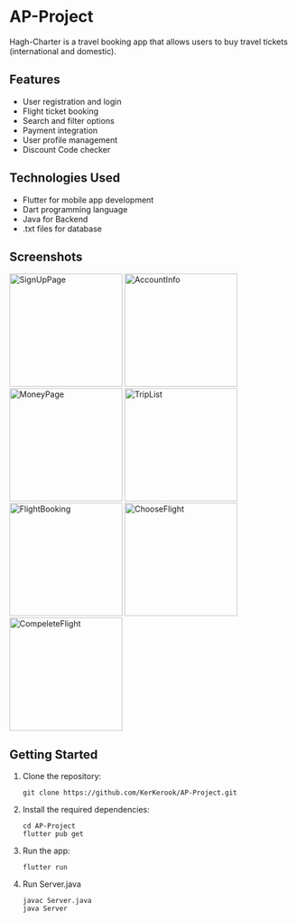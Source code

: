 # AP-Project

Hagh-Charter is a travel booking app that allows users to buy travel tickets (international and domestic).

## Features

- User registration and login
- Flight ticket booking
- Search and filter options
- Payment integration
- User profile management
- Discount Code checker

## Technologies Used

- Flutter for mobile app development
- Dart programming language
- Java for Backend
- .txt files for database

## Screenshots

<div>
  <img src="https://s8.uupload.ir/files/screenshot_2023-07-02_105520_j8a6.png" alt="SignUpPage" width="200"/>
  <img src="https://s8.uupload.ir/files/screenshot_2023-07-02_105618_w4t2.png" alt="AccountInfo" width="200"/>
  <img src="https://s8.uupload.ir/files/screenshot_2023-07-02_105637_8cjm.png" alt="MoneyPage" width="200"/>
  <img src="https://s8.uupload.ir/files/screenshot_2023-07-02_105652_fbxj.png" alt="TripList" width="200"/>
  <img src="https://s8.uupload.ir/files/screenshot_2023-07-02_105742_i1so.png" alt="FlightBooking" width="200"/>
  <img src="https://s8.uupload.ir/files/screenshot_2023-07-02_105831_6fi6.png" alt="ChooseFlight" width="200"/>
  <img src="https://s8.uupload.ir/files/screenshot_2023-07-02_105953_g7zu.png" alt="CompeleteFlight" width="200"/>
</div>

## Getting Started

1. Clone the repository:

   ```shell
   git clone https://github.com/KerKerook/AP-Project.git
   
2. Install the required dependencies:

    ```shell
    cd AP-Project
    flutter pub get
    
3. Run the app:

    ```shell
    flutter run

4. Run Server.java

    ```shell
    javac Server.java
    java Server
